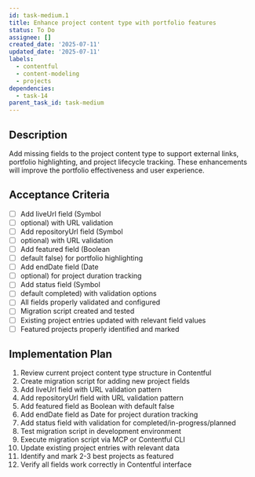 ```yaml
---
id: task-medium.1
title: Enhance project content type with portfolio features
status: To Do
assignee: []
created_date: '2025-07-11'
updated_date: '2025-07-11'
labels:
  - contentful
  - content-modeling
  - projects
dependencies:
  - task-14
parent_task_id: task-medium
---
```


## Description

Add missing fields to the project content type to support external links, portfolio highlighting, and project lifecycle tracking. These enhancements will improve the portfolio effectiveness and user experience.

## Acceptance Criteria

- [ ] Add liveUrl field (Symbol
- [ ] optional) with URL validation
- [ ] Add repositoryUrl field (Symbol
- [ ] optional) with URL validation
- [ ] Add featured field (Boolean
- [ ] default false) for portfolio highlighting
- [ ] Add endDate field (Date
- [ ] optional) for project duration tracking
- [ ] Add status field (Symbol
- [ ] default completed) with validation options
- [ ] All fields properly validated and configured
- [ ] Migration script created and tested
- [ ] Existing project entries updated with relevant field values
- [ ] Featured projects properly identified and marked

## Implementation Plan

1. Review current project content type structure in Contentful
2. Create migration script for adding new project fields
3. Add liveUrl field with URL validation pattern
4. Add repositoryUrl field with URL validation pattern
5. Add featured field as Boolean with default false
6. Add endDate field as Date for project duration tracking
7. Add status field with validation for completed/in-progress/planned
8. Test migration script in development environment
9. Execute migration script via MCP or Contentful CLI
10. Update existing project entries with relevant data
11. Identify and mark 2-3 best projects as featured
12. Verify all fields work correctly in Contentful interface
